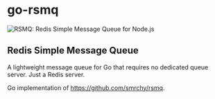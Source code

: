 # go-rsmq

![RSMQ: Redis Simple Message Queue for Node.js](https://img.webmart.de/rsmq_wide.png)

## Redis Simple Message Queue

A lightweight message queue for Go that requires no dedicated queue server. Just a Redis server.

Go implementation of https://github.com/smrchy/rsmq.
